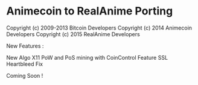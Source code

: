 Animecoin to RealAnime Porting
==============================

Copyright (c) 2009-2013 Bitcoin Developers
Copyright (c) 2014 Animecoin Developers
Copyright (c) 2015 RealAnime Developers

New Features :

New Algo X11
PoW and PoS mining with CoinControl Feature
SSL Heartbleed Fix



Coming Soon !
